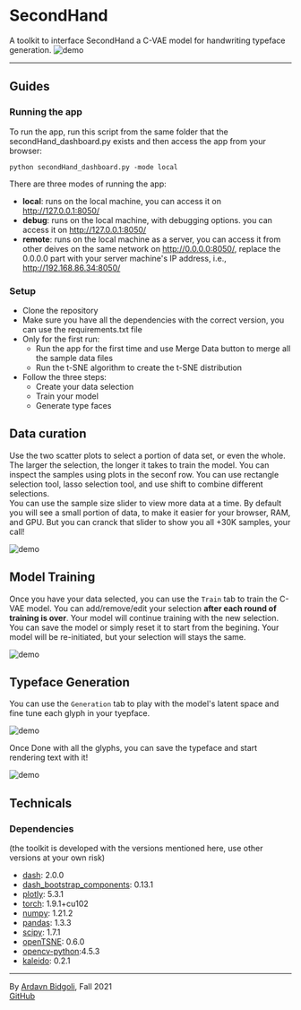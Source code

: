 # SecondHand
A toolkit to interface SecondHand a C-VAE model for handwriting typeface generation. 
![demo](media\secondhand_hero_compact.png?raw=true)

--- 

## Guides

### Running the app

To run the app, run this script from the same folder that the secondHand_dashboard.py exists and then access the app from your browser:

```
python secondHand_dashboard.py -mode local 
```



There are three modes of running the app:

* **local**: runs on the local machine, you can access it on http://127.0.0.1:8050/
* **debug**: runs on the local machine, with debugging options. you can access it on http://127.0.0.1:8050/
* **remote**: runs on the local machine as a server, you can access it from other deives on the same network on http://0.0.0.0:8050/, replace the 0.0.0.0 part with your server machine's IP address, i.e., http://192.168.86.34:8050/ 

### Setup
* Clone the repository
* Make sure you have all the dependencies with the correct version, you can use the requirements.txt file
* Only for the first run:   
    * Run the app for the first time and use Merge Data button to merge all the sample data files
    * Run the t-SNE algorithm to create the t-SNE distribution
* Follow the three steps:
    * Create your data selection
    * Train your model
    * Generate type faces


## Data curation
Use the two scatter plots to select a portion of data set, or even the whole. The larger the selection, the longer it takes to train the model. You can inspect the samples using plots in the seconf row. You can use rectangle selection tool, lasso selection tool, and use shift to combine different selections. <br>
You can use the sample size slider to view more data at a time. By default you will see a small portion of data, to make it easier for your browser, RAM, and GPU. But you can cranck that slider to show you all +30K samples, your call!

![demo](media\data_viewer_lowres.gif?raw=true)

## Model Training
Once you have your data selected, you can use the ``Train`` tab to train the C-VAE model. You can add/remove/edit your selection **after each round of training is over**. Your model will continue training with the new selection. 
You can save the model or simply reset it to start from the begining. Your model will be re-initiated, but your selection will stays the same.

![demo](media\training_lowres.gif?raw=true)

## Typeface Generation
You can use the ``Generation`` tab to play with the model's latent space and fine tune each glyph in your tyepface.

![demo](media\generation_short_cropped.gif?raw=true)

Once Done with all the glyphs, you can save the typeface and start rendering text with it!

![demo](media\render_cropped.gif?raw=true)

## Technicals


### Dependencies
(the toolkit is developed with the versions mentioned here, use other versions at your own risk)


* [dash](https://pypi.org/project/dash/): 2.0.0
* [dash_bootstrap_components](https://dash-bootstrap-components.opensource.faculty.ai/): 0.13.1
* [plotly](https://pypi.org/project/plotly/): 5.3.1
* [torch](https://pytorch.org/): 1.9.1+cu102
* [numpy](https://numpy.org/): 1.21.2
* [pandas](https://pandas.pydata.org/): 1.3.3
* [scipy](https://www.scipy.org/): 1.7.1
* [openTSNE](https://opentsne.readthedocs.io/en/latest/): 0.6.0
* [opencv-python](https://pypi.org/project/opencv-python/):4.5.3  
* [kaleido](https://pypi.org/project/kaleido/): 0.2.1

--- 
By [Ardavn Bidgoli](ardavan.io), Fall 2021 <br>
[GitHub](https://github.com/Ardibid)
